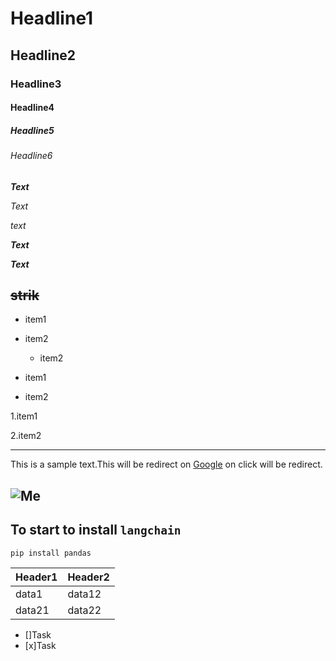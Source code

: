 # Headline1
## Headline2
### Headline3
#### Headline4
##### Headline5
###### Headline6
***Text***

_Text_

*text*

***Text***

___Text___

~~strik~~
---
- item1
- item2
    - item2

- item1
- item2

1.item1

2.item2

---

This is a sample text.This will be redirect on [Google](https://www.google.com/) on click will be redirect.

![Me](https://images.wallpapersden.com/image/download/4k-deadpool-headshot_bmdobW6UmZqaraWkpJRobWllrWdma2U.jpg)
---

To start to install `langchain`
---

```
pip install pandas

```


|Header1|Header2|
|-------|-------|
|data1| data12|
|data21| data22|

- []Task
- [x]Task

